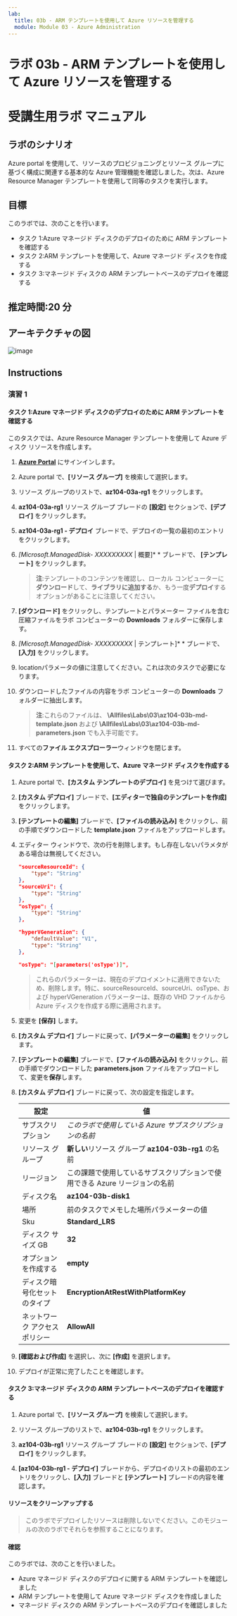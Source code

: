 ```yaml
---
lab:
  title: 03b - ARM テンプレートを使用して Azure リソースを管理する
  module: Module 03 - Azure Administration
---
```


# <a name="lab-03b---manage-azure-resources-by-using-arm-templates"></a>ラボ 03b - ARM テンプレートを使用して Azure リソースを管理する
# <a name="student-lab-manual"></a>受講生用ラボ マニュアル

## <a name="lab-scenario"></a>ラボのシナリオ
Azure portal を使用して、リソースのプロビジョニングとリソース グループに基づく構成に関連する基本的な Azure 管理機能を確認しました。次は、Azure Resource Manager テンプレートを使用して同等のタスクを実行します。

## <a name="objectives"></a>目標

このラボでは、次のことを行います。

+ タスク 1:Azure マネージド ディスクのデプロイのために ARM テンプレートを確認する
+ タスク 2:ARM テンプレートを使用して、Azure マネージド ディスクを作成する
+ タスク 3:マネージド ディスクの ARM テンプレートベースのデプロイを確認する

## <a name="estimated-timing-20-minutes"></a>推定時間:20 分

## <a name="architecture-diagram"></a>アーキテクチャの図

![image](../media/lab03b.png)

## <a name="instructions"></a>Instructions

### <a name="exercise-1"></a>演習 1

#### <a name="task-1-review-an-arm-template-for-deployment-of-an-azure-managed-disk"></a>タスク 1:Azure マネージド ディスクのデプロイのために ARM テンプレートを確認する

このタスクでは、Azure Resource Manager テンプレートを使用して Azure ディスク リソースを作成します。

1. [**Azure Portal**](http://portal.azure.com) にサインインします。

1. Azure portal で、**[リソース グループ]** を検索して選択します。 

1. リソース グループのリストで、**az104-03a-rg1** をクリックします。

1. **az104-03a-rg1** リソース グループ ブレードの **[設定]** セクションで、**[デプロイ]** をクリックします。

1. **az104-03a-rg1 - デプロイ** ブレードで、デプロイの一覧の最初のエントリをクリックします。

1. **[Microsoft.ManagedDisk-* XXXXXXXXX* \| 概要]* * ブレードで、 **[テンプレート]** をクリックします。

    >**注**:テンプレートのコンテンツを確認し、ローカル コンピューターに**ダウンロード**して、**ライブラリに追加する**か、もう一度**デプロイ**するオプションがあることに注意してください。

1. **[ダウンロード]** をクリックし、テンプレートとパラメーター ファイルを含む圧縮ファイルをラボ コンピューターの **Downloads** フォルダーに保存します。

1. **[Microsoft.ManagedDisk-* XXXXXXXXX* \| テンプレート]* * ブレードで、 **[入力]** をクリックします。

1. locationパラメータの値に注意してください。これは次のタスクで必要になります。

1. ダウンロードしたファイルの内容をラボ コンピューターの **Downloads** フォルダーに抽出します。

    >**注**:これらのファイルは、 **\\Allfiles\\Labs\\03\\az104-03b-md-template.json** および **\\Allfiles\\Labs\\03\\az104-03b-md-parameters.json** でも入手可能です。
    
1. すべての**ファイル エクスプローラー**ウィンドウを閉じます。

#### <a name="task-2-create-an-azure-managed-disk-by-using-an-arm-template"></a>タスク 2:ARM テンプレートを使用して、Azure マネージド ディスクを作成する

1. Azure portal で、**[カスタム テンプレートのデプロイ]** を見つけて選びます。

1. **[カスタム デプロイ]** ブレードで、**[エディターで独自のテンプレートを作成]** をクリックします。

1. **[テンプレートの編集]** ブレードで、**[ファイルの読み込み]** をクリックし、前の手順でダウンロードした **template.json** ファイルをアップロードします。

1. エディター ウィンドウで、次の行を削除します。もし存在しないパラメタがある場合は無視してください。

   ```json
   "sourceResourceId": {
       "type": "String"
   },
   "sourceUri": {
       "type": "String"
   },
   "osType": {
       "type": "String"
   },
   ```

   ```json
   "hyperVGeneration": {
       "defaultValue": "V1",
       "type": "String"
   },      
   ```

   ```json
   "osType": "[parameters('osType')]",
   ```

    >これらのパラメーターは、現在のデプロイメントに適用できないため、削除します。特に、sourceResourceId、sourceUri、osType、および hyperVGeneration パラメーターは、既存の VHD ファイルから Azure ディスクを作成する際に適用されます。

1. 変更を **[保存]** します。

1. **[カスタム デプロイ]** ブレードに戻って、**[パラメーターの編集]** をクリックします。 

1. **[テンプレートの編集]** ブレードで、**[ファイルの読み込み]** をクリックし、前の手順でダウンロードした **parameters.json** ファイルをアップロードして、変更を**保存**します。

1. **[カスタム デプロイ]** ブレードに戻って、次の設定を指定します。

    | 設定 | 値 |
    | --- |--- |
    | サブスクリプション | *このラボで使用している Azure サブスクリプションの名前* |
    | リソース グループ | **新しい**リソース グループ **az104-03b-rg1** の名前 |
    | リージョン | この課題で使用しているサブスクリプションで使用できる Azure リージョンの名前 |
    | ディスク名 | **az104-03b-disk1** |
    | 場所 | 前のタスクでメモした場所パラメーターの値 |
    | Sku | **Standard_LRS** |
    | ディスク サイズ GB | **32** |
    | オプションを作成する | **empty** |
    | ディスク暗号化セットのタイプ | **EncryptionAtRestWithPlatformKey** |
    | ネットワーク アクセス ポリシー | **AllowAll** |

1. **[確認および作成]** を選択し、次に **[作成]** を選択します。

1. デプロイが正常に完了したことを確認します。

#### <a name="task-3-review-the-arm-template-based-deployment-of-the-managed-disk"></a>タスク 3:マネージド ディスクの ARM テンプレートベースのデプロイを確認する

1. Azure portal で、**[リソース グループ]** を検索して選択します。 

1. リソース グループのリストで、**az104-03b-rg1** をクリックします。

1. **az104-03b-rg1** リソース グループ ブレードの **[設定]** セクションで、**[デプロイ]** をクリックします。

1. **[az104-03b-rg1 - デプロイ]** ブレードから、デプロイのリストの最初のエントリをクリックし、**[入力]** ブレードと **[テンプレート]** ブレードの内容を確認します。

#### <a name="clean-up-resources"></a>リソースをクリーンアップする

   >このラボでデプロイしたリソースは削除しないでください。このモジュールの次のラボでそれらを参照することになります。

#### <a name="review"></a>確認

このラボでは、次のことを行いました。

- Azure マネージド ディスクのデプロイに関する ARM テンプレートを確認しました
- ARM テンプレートを使用して Azure マネージド ディスクを作成しました
- マネージド ディスクの ARM テンプレートベースのデプロイを確認しました
